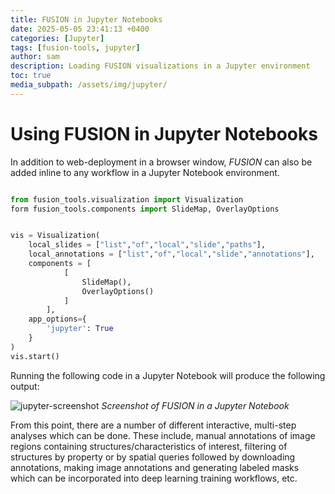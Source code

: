 ```yaml
---
title: FUSION in Jupyter Notebooks
date: 2025-05-05 23:41:13 +0400
categories: [Jupyter]
tags: [fusion-tools, jupyter]
author: sam
description: Loading FUSION visualizations in a Jupyter environment
toc: true
media_subpath: /assets/img/jupyter/
---
```


# Using FUSION in Jupyter Notebooks

In addition to web-deployment in a browser window, *FUSION* can also be added inline to any workflow in a Jupyter Notebook environment.

```python

from fusion_tools.visualization import Visualization
form fusion_tools.components import SlideMap, OverlayOptions


vis = Visualization(
	local_slides = ["list","of","local","slide","paths"],
	local_annotations = ["list","of","local","slide","annotations"],
	components = [
			[
				SlideMap(),
				OverlayOptions()
			]
		],
	app_options={
		'jupyter': True
	}
)
vis.start()

```

Running the following code in a Jupyter Notebook will produce the following output:

![jupyter-screenshot](jupyter-screenshot.PNG)
_Screenshot of FUSION in a Jupyter Notebook_

From this point, there are a number of different interactive, multi-step analyses which can be done. These include, manual annotations of image regions containing structures/characteristics of interest, filtering of structures by property or by spatial queries followed by downloading annotations, making image annotations and generating labeled masks which can be incorporated into deep learning training workflows, etc.



